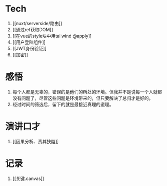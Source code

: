 # Tech
1. [[nuxt/serverside/路由]]
2. [[通过ref获取DOM]]
3. [[在vue的style块中用tailwind @apply]]
4. [[用户登陆组件]]
5. [[JWT身份验证]]
6. [[加密]]

# 感悟
1. 每个人都是无辜的，错误的是他们的所处的环境。但我并不是说每一个人就都没有问题了，尽管这些问题是环境带来的，但只要解决了总归才是好的。
2. 经过时间的筛选后，留下的就是最接近真理的道理。

# 演讲口才
1. [[因果分析、责其狭隘]]

# 记录
1. [[关键.canvas]]